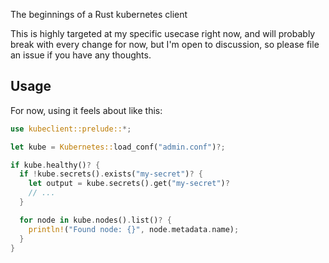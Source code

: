 The beginnings of a Rust kubernetes client

This is highly targeted at my specific usecase right now, and will probably break with every change for now,
but I'm open to discussion, so please file an issue if you have any thoughts.

## Usage

For now, using it feels about like this:

```rust
use kubeclient::prelude::*;

let kube = Kubernetes::load_conf("admin.conf")?;

if kube.healthy()? {
  if !kube.secrets().exists("my-secret")? {
    let output = kube.secrets().get("my-secret")?
    // ...
  }

  for node in kube.nodes().list()? {
    println!("Found node: {}", node.metadata.name);
  }
}
```
